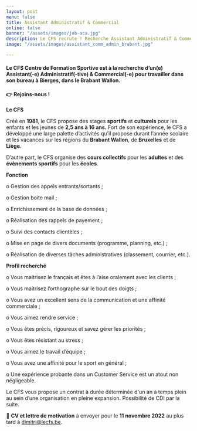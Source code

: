 ```yaml
---
layout: post
menu: false
title: Assistant Administratif & Commercial
online: false
banner: "/assets/images/job-aca.jpg"
description: Le CFS recrute ! Recherche Assistant Administratif & Commercial
image: "/assets/images/assistant_comm_admin_brabant.jpg"

---
```

#### **Le CFS Centre de Formation Sportive est à la recherche d’un(e) Assistant(-e) Administratif(-tive) & Commercial(-e) pour travailler dans son bureau à Bierges, dans le Brabant Wallon.**

#### **👉 Rejoins-nous !**

**Le CFS**

Créé en **1981**, le CFS propose des stages **sportifs** et **culturels** pour les enfants et les jeunes de **2,5 ans à 16 ans.** Fort de son expérience, le CFS a développé une large palette d’activités qu’il propose durant l’année scolaire et les vacances sur les régions du **Brabant Wallon**, de **Bruxelles** et de **Liège**.

D’autre part, le CFS organise des **cours collectifs** pour les **adultes** et des **évènements sportifs** pour les **écoles**.

**Fonction**

o Gestion des appels entrants/sortants ;

o Gestion boite mail ;

o Enrichissement de la base de données ;

o Réalisation des rappels de payement ;

o Suivi des contacts clientèles ;

o Mise en page de divers documents (programme, planning, etc.) ;

o Réalisation de diverses tâches administratives (classement, courrier, etc.).

**Profil recherché**

o Vous maitrisez le français et êtes à l’aise oralement avec les clients ;

o Vous maitrisez l’orthographe sur le bout des doigts ;

o Vous avez un excellent sens de la communication et une affinité commerciale ;

o Vous aimez rendre service ;

o Vous êtes précis, rigoureux et savez gérer les priorités ;

o Vous êtes résistant au stress ;

o Vous aimez le travail d’équipe ;

o Vous avez une affinité pour le sport en général ;

o Une expérience probante dans un Customer Service est un atout non négligeable.

Le CFS vous propose un contrat à durée déterminée d'un an à temps plein au sein d’une organisation en pleine expansion. Possibilité de CDI par la suite.

📩 **CV et lettre de motivation** à envoyer pour le **11 novembre 2022** au plus tard à [dimitri@lecfs.be](mailto:dimitri@lecfs.be).